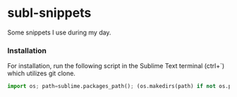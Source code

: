 subl-snippets
=============

Some snippets I use during my day.

### Installation

For installation, run the following script in the Sublime Text terminal (ctrl+`) which utilizes git clone.

```python
import os; path=sublime.packages_path(); (os.makedirs(path) if not os.path.exists(path) else None); window.run_command('exec', {'cmd': ['git', 'clone', 'https://github.com/pererinha/subl-snippets', 'snippets'], 'working_dir': path})
```

